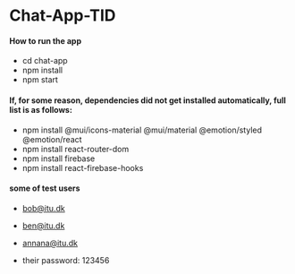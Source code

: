 # Chat-App-TID

#### How to run the app
- cd chat-app
- npm install
- npm start

#### If, for some reason, dependencies did not get installed automatically, full list is as follows: 
- npm install @mui/icons-material @mui/material @emotion/styled @emotion/react
- npm install react-router-dom
- npm install firebase
- npm install react-firebase-hooks

#### some of test users
- bob@itu.dk
- ben@itu.dk
- annana@itu.dk

- their password: 123456